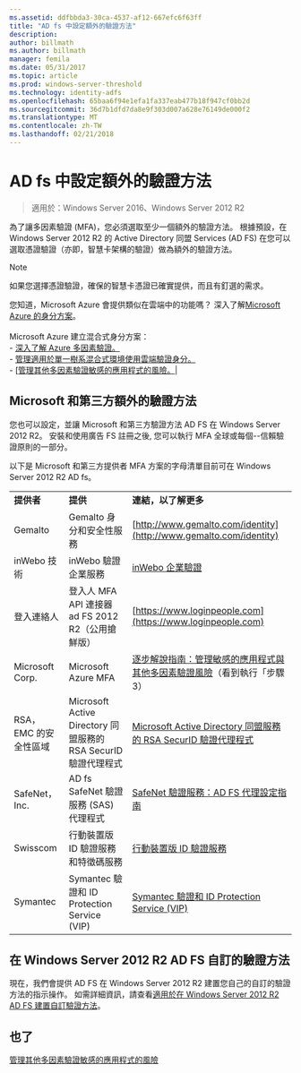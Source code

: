 ```yaml
---
ms.assetid: ddfbbda3-30ca-4537-af12-667efc6f63ff
title: "AD fs 中設定額外的驗證方法"
description: 
author: billmath
ms.author: billmath
manager: femila
ms.date: 05/31/2017
ms.topic: article
ms.prod: windows-server-threshold
ms.technology: identity-adfs
ms.openlocfilehash: 65baa6f94e1efa1fa337eab477b18f947cf0bb2d
ms.sourcegitcommit: 36d7b1dfd7da8e9f303d007a628e76149de000f2
ms.translationtype: MT
ms.contentlocale: zh-TW
ms.lasthandoff: 02/21/2018
---
```

# <a name="configure-additional-authentication-methods-for-ad-fs"></a>AD fs 中設定額外的驗證方法

>適用於：Windows Server 2016、Windows Server 2012 R2

為了讓多因素驗證 (MFA)，您必須選取至少一個額外的驗證方法。 根據預設，在 Windows Server 2012 R2 的 Active Directory 同盟 Services (AD FS) 在您可以選取憑證驗證（亦即，智慧卡架構的驗證）做為額外的驗證方法。

> [!NOTE]
> 如果您選擇憑證驗證，確保的智慧卡憑證已確實提供，而且有釘選的需求。

您知道，Microsoft Azure 會提供類似在雲端中的功能嗎？ 深入了解[Microsoft Azure 的身分方案](http://aka.ms/m2w274)。<br /><br />Microsoft Azure 建立混合式身分方案：<br /> - [深入了解 Azure 多因素驗證。](http://aka.ms/ey6o9r)<br /> - [管理適用於單一樹系混合式環境使用雲端驗證身分。](http://aka.ms/g1jat8)<br /> - [[管理其他多因素驗證敏感的應用程式的風險。](http://aka.ms/kt1bbm)|

## <a name="microsoft-and-third-party-additional-authentication-methods"></a>Microsoft 和第三方額外的驗證方法
您也可以設定，並讓 Microsoft 和第三方驗證方法 AD FS 在 Windows Server 2012 R2。 安裝和使用廣告 FS 註冊之後, 您可以執行 MFA 全球或每個--信賴驗證原則的一部分。

以下是 Microsoft 和第三方提供者 MFA 方案的字母清單目前可在 Windows Server 2012 R2 AD fs。

||||
|-|-|-|
|**提供者**|**提供**|**連結，以了解更多**|
|Gemalto|Gemalto 身分和安全性服務|[http://www.gemalto.com/identity](http://www.gemalto.com/identity)|
|inWebo 技術|inWebo 驗證企業服務|[inWebo 企業驗證](http://www.inwebo.com)|
|登入連絡人|登入人 MFA API 連接器 ad FS 2012 R2（公用搶鮮版）|[https://www.loginpeople.com](https://www.loginpeople.com)|
|Microsoft Corp.|Microsoft Azure MFA|[逐步解說指南：管理敏感的應用程式與其他多因素驗證風險](https://technet.microsoft.com/library/dn280946.aspx)（看到執行「步驟 3）|
|RSA，EMC 的安全性區域|Microsoft Active Directory 同盟服務的 RSA SecurID 驗證代理程式|[Microsoft Active Directory 同盟服務的 RSA SecurID 驗證代理程式](http://www.emc.com/security/rsa-securid/rsa-authentication-agents/microsoft-ad-fs.htm)|
|SafeNet，Inc.|AD fs SafeNet 驗證服務 (SAS) 代理程式|[SafeNet 驗證服務：AD FS 代理設定指南](http://www.safenet-inc.com/resources/integration-guide/data-protection/Safenet_Authentication_Service/SafeNet_Authentication_Service__AD_FS_Agent_Configuration_Guide/?langtype=1033)|
|Swisscom|行動裝置版 ID 驗證服務和特徵碼服務|[行動裝置版 ID 驗證服務](http://swisscom.ch/mid)|
|Symantec|Symantec 驗證和 ID Protection Service (VIP)|[Symantec 驗證和 ID Protection Service (VIP)](http://www.symantec.com/vip-authentication-service)|

## <a name="custom-authentication-method-for-ad-fs-in-windows-server-2012-r2"></a>在 Windows Server 2012 R2 AD FS 自訂的驗證方法
現在，我們會提供 AD FS 在 Windows Server 2012 R2 建置您自己的自訂的驗證方法的指示操作。 如需詳細資訊，請查看[適用於在 Windows Server 2012 R2 AD FS 建置自訂驗證方法](https://go.microsoft.com/fwlink/?LinkID=511980)。

## <a name="see-also"></a>也了
[管理其他多因素驗證敏感的應用程式的風險](Manage-Risk-with-Additional-Multi-Factor-Authentication-for-Sensitive-Applications.md)


